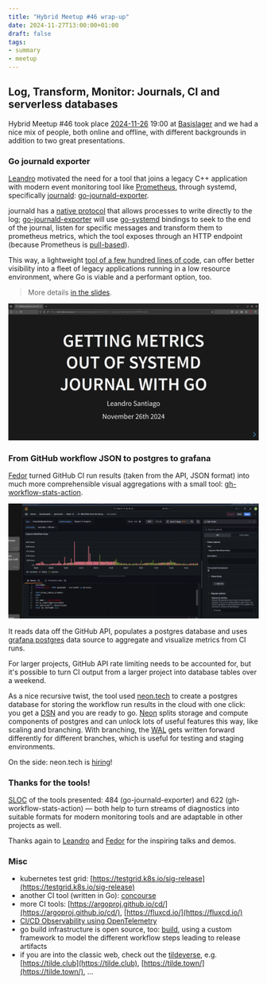 ```yaml
---
title: "Hybrid Meetup #46 wrap-up"
date: 2024-11-27T13:00:00+01:00
draft: false
tags:
- summary
- meetup
---
```


## Log, Transform, Monitor: Journals, CI and serverless databases

Hybrid Meetup #46 took place
[2024-11-26](https://www.meetup.com/leipzig-golang/events/298481354/) 19:00 at
[Basislager](https://www.basislager.co/) and we had a nice mix of people, both
online and offline, with different backgrounds in addition to two great
presentations.

### Go journald exporter

[Leandro](https://www.linkedin.com/in/leandrosansilva/) motivated the need for
a tool that joins a legacy C++ application with modern event monitoring tool
like [Prometheus](https://github.com/prometheus/prometheus), through systemd,
specifically
[journald](https://man7.org/linux/man-pages/man8/systemd-journald.service.8.html):
[go-journald-exporter](https://gitlab.com/leandrosansilva/go-journald-exporter).

journald has a [native protocol](https://systemd.io/JOURNAL_NATIVE_PROTOCOL/)
that allows processes to write directly to the log;
[go-journald-exporter](https://gitlab.com/leandrosansilva/go-journald-exporter)
will use [go-systemd](https://github.com/coreos/go-systemd) bindings to seek to
the end of the journal, listen for specific messages and transform them to
prometheus metrics, which the tool exposes through an HTTP endpoint (because Prometheus is
[pull-based](https://prometheus.io/docs/introduction/faq/#why-do-you-pull-rather-than-push)).

This way, a lightweight [tool of a few hundred lines of code](https://gitlab.com/leandrosansilva/go-journald-exporter/), can offer better
visibility into a fleet of legacy applications running in a low resource
environment, where Go is viable and a performant option, too.

> More details [in the slides](/downloads/leipzig-gophers-46-2024-11-26-go-journald-exporter.html).

[![](/images/meetup-46-go-journald-exporter-slides-screenie.png)](/downloads/leipzig-gophers-46-2024-11-26-go-journald-exporter.html)

### From GitHub workflow JSON to postgres to grafana

[Fedor](https://www.linkedin.com/in/fedor-dikarev/) turned GitHub CI run
results (taken from the API, JSON format) into much more comprehensible visual
aggregations with a small tool:
[gh-workflow-stats-action](https://github.com/neondatabase/gh-workflow-stats-action/).

[![](/images/meetup-46-screenie.png)](https://github.com/neondatabase/neon/actions)

It reads data off the GitHub API, populates a postgres database and uses
[grafana
postgres](https://grafana.com/docs/grafana/latest/datasources/postgres/) data
source to aggregate and visualize metrics from CI runs.

For larger projects, GitHub API rate limiting needs to be accounted for, but
it's possible to turn CI output from a larger project into database tables over
a weekend.

As a nice recursive twist, the tool used [neon.tech](https://neon.tech/) to
create a postgres database for storing the workflow run results in the cloud
with one click: you get a [DSN](https://en.wikipedia.org/wiki/Data_source_name) and you are ready to go.
[Neon](https://github.com/neondatabase/neon) splits storage and compute
components of postgres and can unlock lots of useful features this way, like
scaling and branching. With branching, the
[WAL](https://www.postgresql.org/docs/current/wal-intro.html) gets written
forward differently for different branches, which is useful for testing and
staging environments.

On the side: neon.tech is [hiring](https://neon.tech/careers)!

### Thanks for the tools!

[SLOC](https://github.com/XAMPPRocky/tokei) of the tools presented: 484 (go-journald-exporter) and 622
(gh-workflow-stats-action) &mdash; both help to turn streams of diagnostics into
suitable formats for modern monitoring tools and are adaptable in other projects as well.

Thanks again to [Leandro](https://www.linkedin.com/in/leandrosansilva/) and
[Fedor](https://www.linkedin.com/in/fedor-dikarev/) for the inspiring talks and
demos.


### Misc

* kubernetes test grid: [https://testgrid.k8s.io/sig-release](https://testgrid.k8s.io/sig-release)
* another CI tool (written in Go): [concourse](https://concourse-ci.org/)
* more CI tools: [https://argoproj.github.io/cd/](https://argoproj.github.io/cd/), [https://fluxcd.io/](https://fluxcd.io/)
* [CI/CD Observability using OpenTelemetry](https://www.cloudraft.io/blog/cicd-observability-using-opentelemetry)
* go build infrastructure is open source, too: [build](https://github.com/golang/build), using a custom framework to model the different workflow steps leading to release artifacts
* if you are into the classic web, check out the
  [tildeverse](https://tildeverse.org/), e.g.
[https://tilde.club](https://tilde.club),
[https://tilde.town/](https://tilde.town/), ...

